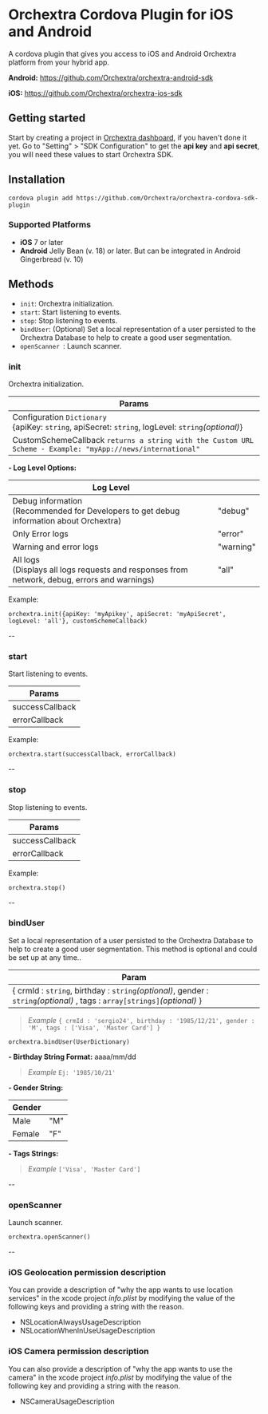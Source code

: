 # Orchextra Cordova Plugin for iOS and Android

A cordova plugin that gives you access to iOS and Android Orchextra platform  from your hybrid app.

**Android:** <https://github.com/Orchextra/orchextra-android-sdk>

**iOS:** <https://github.com/Orchextra/orchextra-ios-sdk>

## Getting started
Start by creating a project in [Orchextra dashboard][dashboard], if you haven't done it yet. Go to "Setting" > "SDK Configuration" to get the **api key** and **api secret**, you will need these values to start Orchextra SDK.

## Installation

    cordova plugin add https://github.com/Orchextra/orchextra-cordova-sdk-plugin
    
### Supported Platforms
- **iOS** 7 or later
- **Android** Jelly Bean (v. 18) or later. But can be integrated in Android Gingerbread (v. 10)

## Methods

- `init`: Orchextra initialization.
- `start`: Start listening to events.
- `stop`: Stop listening to events.
- `bindUser`: (Optional) Set a local representation of a user persisted to the Orchextra Database to help to create a good user segmentation.
- `openScanner `: Launch scanner.


### init
Orchextra initialization.

| Params |
| --- |
| Configuration `Dictionary` <br> {apiKey: `string`, apiSecret: `string`, logLevel: `string`*(optional)*}|
| CustomSchemeCallback `returns a string with the Custom URL Scheme - Example: "myApp://news/international" `|

**- Log Level Options:**

| Log Level |  |
| --- | --- |
|  Debug information <br> (Recommended for Developers to get debug information about Orchextra)   | "debug" |
|  Only Error logs | "error" |
|  Warning and error logs | "warning" |
|  All logs <br>(Displays all logs requests and responses from network, debug, errors and warnings) | "all" |

Example:

	orchextra.init({apiKey: 'myApikey', apiSecret: 'myApiSecret', logLevel: 'all'}, customSchemeCallback)
--

### start
Start listening to events.

| Params |
| --- |
| successCallback |
| errorCallback |

Example:

	orchextra.start(successCallback, errorCallback)

--
### stop
Stop listening to events.

| Params |
| --- |
| successCallback |
| errorCallback |

Example:

	orchextra.stop()
--
### bindUser

Set a local representation of a user persisted to the Orchextra Database to help to create a good user segmentation. This method is optional and could be set up at any time..

| Param |
| --- |
| { crmId : `string`, birthday : `string`*(optional)*, gender : `string`*(optional)* , tags : `array[strings]`*(optional)* } | 
>*Example* `{ crmId : 'sergio24', birthday : '1985/12/21', gender : 'M', tags : ['Visa', 'Master Card'] }`

	orchextra.bindUser(UserDictionary)

**- Birthday String Format:** aaaa/mm/dd  
 
>*Example* `Ej: '1985/10/21'`

**- Gender String:**

| Gender |  |
| --- | --- |
|  Male | "M" |
| Female | "F" |

**- Tags Strings:**

>*Example* `['Visa', 'Master Card']`

--
### openScanner
 Launch scanner.

	orchextra.openScanner()

--

### iOS Geolocation permission description

You can provide a description of "why the app wants to use location services" in the xcode project *info.plist* by modifying the value of the following keys and providing a string with the reason.

* NSLocationAlwaysUsageDescription
* NSLocationWhenInUseUsageDescription

### iOS Camera permission description

You can also provide a description of "why the app wants to use the camera" in the xcode project *info.plist* by modifying the value of the following key and providing a string with the reason.

* NSCameraUsageDescription

[dashboard]: https://dashboard.orchextra.io
